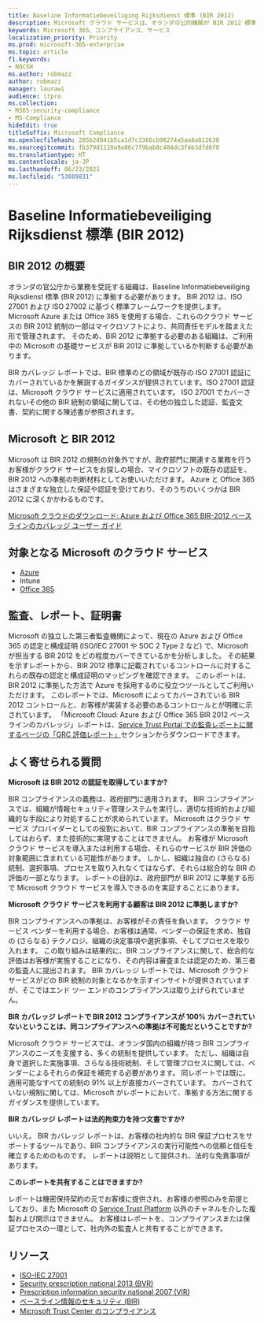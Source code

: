 ```yaml
---
title: Baseline Informatiebeveiliging Rijksdienst 標準 (BIR 2012)
description: Microsoft クラウド サービスは、オランダの公的機関が BIR 2012 標準に準拠するのを支援します。
keywords: Microsoft 365、コンプライアンス、サービス
localization_priority: Priority
ms.prod: microsoft-365-enterprise
ms.topic: article
f1.keywords:
- NOCSH
ms.author: robmazz
author: robmazz
manager: laurawi
audience: itpro
ms.collection:
- M365-security-compliance
- MS-Compliance
hideEdit: true
titleSuffix: Microsoft Compliance
ms.openlocfilehash: 285b2d041b5ca1d7c3366cb98274a5aa8a812638
ms.sourcegitcommit: fb379d1110a9a86c7f9bab8c484dc3f4b3dfd6f0
ms.translationtype: HT
ms.contentlocale: ja-JP
ms.lasthandoff: 06/23/2021
ms.locfileid: "53089831"
---
```

# <a name="baseline-informatiebeveiliging-rijksdienst-standard-bir-2012"></a>Baseline Informatiebeveiliging Rijksdienst 標準 (BIR 2012)

## <a name="bir-2012-overview"></a>BIR 2012 の概要

オランダの官公庁から業務を受託する組織は、Baseline Informatiebeveiliging Rijksdienst 標準 (BIR 2012) に準拠する必要があります。 
BIR 2012 は、ISO 27001 および ISO 27002 に基づく標準フレームワークを提供します。 Microsoft Azure または Office 365 を使用する場合、これらのクラウド サービスの BIR 2012 統制の一部はマイクロソフトにより、共同責任モデルを踏まえた形で管理されます。 そのため、BIR 2012 に準拠する必要のある組織は、ご利用中の Microsoft の基礎サービスが BIR 2012 に準拠しているか判断する必要があります。

BIR カバレッジ レポートでは、BIR 標準のどの領域が既存の ISO 27001 認証にカバーされているかを解説するガイダンスが提供されています。ISO 27001 認証は、Microsoft クラウド サービスに適用されています。 ISO 27001 でカバーされないその他の BIR 統制の領域に関しては、その他の独立した認証、監査文書、契約に関する陳述書が参照されます。

## <a name="microsoft-and-bir-2012"></a>Microsoft と BIR 2012

Microsoft は BIR 2012 の規制の対象外ですが、政府部門に関連する業務を行うお客様がクラウド サービスをお探しの場合、マイクロソフトの既存の認証を、BIR 2012 への準拠の判断材料としてお使いいただけます。 Azure と Office 365 はさまざまな独立した保証や認証を受けており、そのうちのいくつかは BIR 2012 に深くかかわるものです。

[Microsoft クラウドのダウンロード: Azure および Office 365 BIR-2012 ベースラインのカバレッジ ユーザー ガイド](https://go.microsoft.com/fwlink/p/?linkid=2099461)

## <a name="microsoft-in-scope-cloud-services"></a>対象となる Microsoft のクラウド サービス

- [Azure](https://aka.ms/AzureCompliance)
- Intune
- [Office 365](https://go.microsoft.com/fwlink/p/?LinkID=2077751)

## <a name="audits-reports-and-certificates"></a>監査、レポート、証明書

Microsoft の独立した第三者監査機関によって、現在の Azure および Office 365 の認定と構成証明 (ISO/IEC 27001 や SOC 2 Type 2 など) で、Microsoft が担当する BIR 2012 をどの程度カバーできているかを分析しました。 その結果を示すレポートから、BIR 2012 標準に記載されているコントロールに対するこれらの既存の認定と構成証明のマッピングを確認できます。 このレポートは、BIR 2012 に準拠した方法で Azure を採用するのに役立つツールとしてご利用いただけます。 このレポートでは、Microsoft によってカバーされている BIR 2012 コントロールと、お客様が実装する必要のあるコントロールとが明確に示されています。 「Microsoft Cloud: Azure および Office 365 BIR 2012 ベースラインのカバレッジ」レポートは、[Service Trust Portal での監査レポートに関するページの「GRC 評価レポート」](https://servicetrust.microsoft.com/ViewPage/MSComplianceGuideV3)セクションからダウンロードできます。

## <a name="frequently-asked-questions"></a>よく寄せられる質問

**Microsoft は BIR 2012 の認証を取得していますか?**

BIR コンプライアンスの義務は、政府部門に適用されます。 BIR コンプライアンスでは、組織が情報セキュリティ管理システムを実行し、適切な技術的および組織的な手段により対処することが求められています。 Microsoft はクラウド サービス プロバイダーとしての役割において、BIR コンプライアンスの準拠を目指してはおらず、また技術的に実現することはできません。 お客様が Microsoft クラウド サービスを導入または利用する場合、それらのサービスが BIR 評価の対象範囲に含まれている可能性があります。 しかし、組織は独自の (さらなる) 統制、選択事項、プロセスを取り入れなくてはならず、それらは総合的な BIR の評価の一部となります。 レポートの目的は、政府部門が BIR 2012 に準拠する形で Microsoft クラウド サービスを導入できるのを実証することにあります。

**Microsoft クラウド サービスを利用する顧客は BIR 2012 に準拠しますか?**

BIR コンプライアンスへの準拠は、お客様がその責任を負います。 クラウド サービス ベンダーを利用する場合、お客様は通常、ベンダーの保証を求め、独自の (さらなる) テクノロジ、組織の決定事項や選択事項、そしてプロセスを取り入れます。 この取り組みは結果的に、BIR コンプライアンスに関して、総合的な評価はお客様が実施することになり、その内容は審査または認定のため、第三者の監査人に提出されます。 BIR カバレッジ レポートでは、Microsoft クラウド サービスがどの BIR 統制の対象となるかを示すインサイトが提供されていますが、そこではエンド ツー エンドのコンプライアンスは取り上げられていません。

**BIR カバレッジ レポートで BIR 2012 コンプライアンスが 100% カバーされていないということは、同コンプライアンスへの準拠は不可能だということですか?**

Microsoft クラウド サービスでは、オランダ国内の組織が持つ BIR コンプライアンスのニーズを支援する、多くの統制を提供しています。 ただし、組織は自身で選択した実施事項、さらなる技術統制、そして管理プロセスに関しては、ベンダーによるそれらの保証を補完する必要があります。 同レポートでは既に、適用可能なすべての統制の 91% 以上が直接カバーされています。 カバーされていない規制に関しては、Microsoft がレポートにおいて、準拠する方法に関するガイダンスを提供しています。

**BIR カバレッジ レポートは法的拘束力を持つ文書ですか?**

いいえ。 BIR カバレッジ レポートは、お客様の社内的な BIR 保証プロセスをサポートするツールであり、BIR コンプライアンスの実行可能性への信頼と信任を確立するためのものです。 レポートは説明として提供され、法的な免責事項があります。

**このレポートを共有することはできますか?**

レポートは機密保持契約の元でお客様に提供され、お客様の参照のみを前提としており、また Microsoft の [Service Trust Platform](https://www.microsoft.com/TrustCenter/STP/default.aspx) 以外のチャネルを介した複製および開示はできません。 お客様はレポートを、コンプライアンスまたは保証プロセスの一環として、社内外の監査人と共有することができます。

## <a name="resources"></a>リソース

- [ISO-IEC 27001](offering-iso-27001.md)
- [Security prescription national 2013 (BVR)](https://wetten.overheid.nl/BWBR0033512/2013-06-01)
- [Prescription information security national 2007 (VIR)](https://wetten.overheid.nl/BWBR0022141/2007-07-01)
- [ベースライン情報のセキュリティ (BIR)](https://www.earonline.nl/index.php/BIR_2012)
- [Microsoft Trust Center のコンプライアンス](https://www.microsoft.com/trust-center/compliance/compliance-overview)
